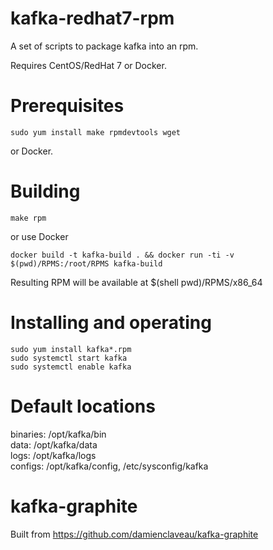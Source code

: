 # kafka-redhat7-rpm

A set of scripts to package kafka into an rpm.

Requires CentOS/RedHat 7 or Docker.

# Prerequisites

    sudo yum install make rpmdevtools wget

or Docker.

# Building

    make rpm

or use Docker

    docker build -t kafka-build . && docker run -ti -v $(pwd)/RPMS:/root/RPMS kafka-build

Resulting RPM will be available at $(shell pwd)/RPMS/x86_64

# Installing and operating

    sudo yum install kafka*.rpm
    sudo systemctl start kafka
    sudo systemctl enable kafka

# Default locations

binaries: /opt/kafka/bin  
data:     /opt/kafka/data  
logs:     /opt/kafka/logs  
configs:  /opt/kafka/config, /etc/sysconfig/kafka  

# kafka-graphite

Built from https://github.com/damienclaveau/kafka-graphite
